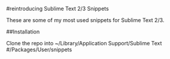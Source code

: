 #reintroducing Sublime Text 2/3 Snippets

These are some of my most used snippets for Sublime Text 2/3.

##Installation

Clone the repo into ~/Library/Application Support/Sublime Text #/Packages/User/snippets